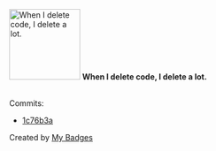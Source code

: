 <img src="https://my-badges.github.io/my-badges/mass-delete-commit-10k.png" alt="When I delete code, I delete a lot." title="When I delete code, I delete a lot." width="128">
<strong>When I delete code, I delete a lot.</strong>
<br><br>

Commits:

- <a href="https://github.com/kooked-ch/pictures/commit/1c76b3a9f3cc99ca1325a24a3ca2c7a35a0249f6">1c76b3a</a>


Created by <a href="https://github.com/my-badges/my-badges">My Badges</a>